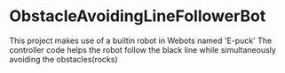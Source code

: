# ObstacleAvoidingLineFollowerBot
This project makes use of a builtin robot in Webots named 'E-puck'
The controller code helps the robot follow the black line while simultaneously avoiding the obstacles(rocks)

